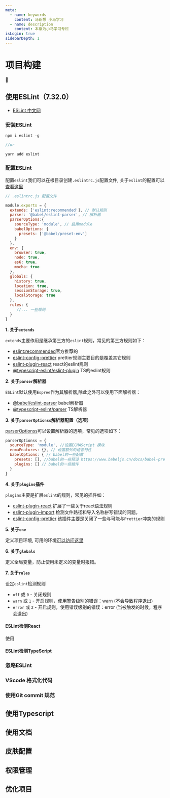 ```yaml
---
meta:
  - name: keywords
    content: 马新想 小马学习 
  - name: description
    content: 本章为小马学习专栏
isLogin: true
sidebarDepth: 1
---
```


# 项目构建


:horse:


## 使用ESLint（7.32.0）

- [ESLint 中文网](https://cn.eslint.org/)

### 安装ESLint

```js
npm i eslint -g

//or

yarn add eslint
```

### 配置ESLint

配置`eslint`我们可以在根目录创建`.eslintrc.js`配置文件, 关于`eslint`的配置可以[查看这里](https://cn.eslint.org/docs/user-guide/configuring)



```js
// .eslintrc.js 配置文件

module.exports = { 
  extends: ['eslint:recommended'], // 默认规则
  parser: '@babel/eslint-parser', // 解析器
  parserOptions:{
    sourceType: 'module', // 启用module
    babelOptions: {
      presets: ['@babel/preset-env']
    }
  },
  env: {
    browser: true,
    node: true,
    es6: true, 
    mocha: true
  },
  globals: {
    history: true,
    location: true,
    sessionStorage: true,
    localStorage: true
  },
  rules: {
     //... 一些规则
  }
}
```


**1. 关于`extends`**

`extends`主要作用是继承第三方的`eslint`规则，常见的第三方规则如下：

- [eslint:recommended](https://cn.eslint.org/docs/rules/)官方推荐的
- [eslint-config-prettier](https://github.com/prettier/eslint-config-prettier/) prettier规则主要目的是覆盖其它规则
- [eslint-plugin-react](https://www.npmjs.com/package/eslint-plugin-react) react的eslint规则
- [@typescript-eslint/eslint-plugin](https://www.npmjs.com/package/@typescript-eslint/eslint-plugin) TS的eslint规则


**2. 关于`parser`解析器**

`ESLint`默认使用`Espree`作为其解析器,除此之外可以使用下面解析器：

- [@babel/eslint-parser](https://www.npmjs.com/package/@babel/eslint-parser) babel解析器
- [@typescript-eslint/parser](https://www.npmjs.com/package/@typescript-eslint/parser) TS解析器


**3. 关于`parserOptionss`解析器配置（选项）**


[parserOptionss](https://cn.eslint.org/docs/user-guide/configuring#specifying-parser-options)可以设置解析器的选项，常见的选项如下：

```js
parserOptionss = {
  sourceType: 'module', //设置ECMAScript 模块 
  ecmaFeatures: {}, // 设置额外的语言特性
  babelOptions: { // babel的一些配置
    presets: [], //babel的一些预设 https://www.babeljs.cn/docs/babel-preset-env
    plugins: [] // babel的一些插件
  }
}
```

**4. 关于`plugins`插件**

`plugins`主要是扩展`eslint`的规则，常见的插件如：

- [eslint-plugin-react](https://www.npmjs.com/package/eslint-plugin-react) 扩展了一些关于react语法规则
- [eslint-plugin-import](https://www.npmjs.com/package/eslint-plugin-import) 检测文件路径和导入名称拼写错误的问题。
- [eslint-config-prettier](https://www.npmjs.com/package/eslint-config-prettier) 该插件主要是关闭了一些与可能与`Prettier`冲突的规则


**5. 关于`env`**

定义项目环境, 可用的环境[可以访问这里](https://cn.eslint.org/docs/user-guide/configuring#specifying-parser-options)


**6. 关于`globals`**

定义全局变量，防止使用未定义的变量时报错。


**7. 关于`rules`**

设定`eslint`检测规则

- `off` 或 `0` - 关闭规则
- `warn` 或 `1` - 开启规则，使用警告级别的错误：warn (不会导致程序退出)
- `error` 或 `2` - 开启规则，使用错误级别的错误：error (当被触发的时候，程序会退出)


#### ESLint检测React

使用



#### ESLint检测TypeScript




### 忽略ESLint






### VScode 格式化代码



### 使用Git commit 规范



## 使用Typescript




## 使用文档


## 皮肤配置


## 权限管理



## 优化项目



